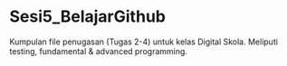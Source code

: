 # Sesi5_BelajarGithub
Kumpulan file penugasan (Tugas 2-4) untuk kelas Digital Skola. Meliputi testing, fundamental &amp; advanced programming.
